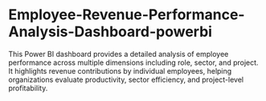 # Employee-Revenue-Performance-Analysis-Dashboard-powerbi
This Power BI dashboard provides a detailed analysis of employee performance across multiple dimensions including role, sector, and project. It highlights revenue contributions by individual employees, helping organizations evaluate productivity, sector efficiency, and project-level profitability.
